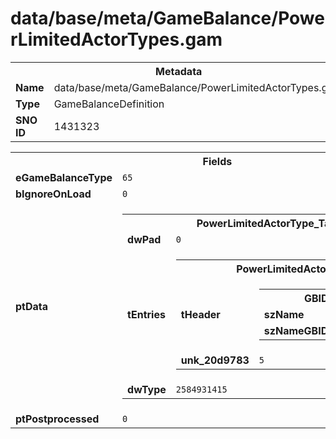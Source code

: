 <h1>data/base/meta/GameBalance/PowerLimitedActorTypes.gam</h1><table><tr><th colspan="100%">Metadata</th></tr><tr><td><b>Name</b></td><td>data/base/meta/GameBalance/PowerLimitedActorTypes.gam</td></tr><tr><td><b>Type</b></td><td>GameBalanceDefinition</td></tr><tr><td><b>SNO ID</b></td><td>1431323</td></tr></table>

<table><tr><th colspan="100%">Fields</th></tr><tr><td><b>eGameBalanceType</b></td><td><code>65</code></td></tr><tr><td><b>bIgnoreOnLoad</b></td><td><code>0</code></td></tr><tr><td><b>ptData</b></td><td><table><tr><th colspan="100%">PowerLimitedActorType_Table</th></tr><tr><td><b>dwPad</b></td><td><code>0</code></td></tr><tr><td><b>tEntries</b></td><td><table><tr><th colspan="100%">PowerLimitedActorType</th></tr><tr><td><b>tHeader</b></td><td><table><tr><th colspan="100%">GBIDHeader</th></tr><tr><td><b>szName</b></td><td><code>Miasma</code></td></tr><tr><td><b>szNameGBIDHash</b></td><td><code>98927064</code></td></tr></table>

</td></tr><tr><td><b>unk_20d9783</b></td><td><code>5</code></td></tr></table>


</td></tr><tr><td><b>dwType</b></td><td><code>2584931415</code></td></tr></table>


</td></tr><tr><td><b>ptPostprocessed</b></td><td><code>0</code></td></tr></table>


